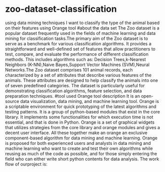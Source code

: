 # zoo-dataset-classification
using data mining techniques I want to classify the type of the animal based on their features using Orange tool
#about the data set
The Zoo dataset is a popular dataset frequently used in the fields of machine learning and 	data 	mining for classification tasks.The primary aim of the Zoo dataset is to serve as a benchmark for various classification 	algorithms. It provides a straightforward and well-defined set of features 	that allow practitioners to 	test, compare, and evaluate the performance of different classification methods. This includes 	algorithms such as: Decision Trees,k-Nearest Neighbors (K-NN),Naive Bayes,Support Vector 	Machines (SVM),Neural Networks.The Zoo 	dataset comprises 101 animal records, each 	characterized by a set of attributes that describe 	various features of the animals. These attributes are designed to help classify the animals into one of 	seven predefined categories. The dataset is particularly useful for demonstrating classification 	algorithms, feature selection, and data preparation techniques.
#tool used
Orange  tool description
It is an open-source data visualization, data mining, and machine learning tool. Orange is a 	scriptable  environment for quick prototyping of the latest algorithms and testing patterns. It is a group 	of python-based modules that exist in the core library. It implements some functionalities for which 	execution time is not essential, and that is done in Python.
Orange is a set of graphical widgets that utilizes strategies from the core library and orange modules and gives a decent user interface. All these together make an orange an exclusive component-based algorithm for data mining and machine learning. Orange is proposed for both experienced users and analysts in data mining and machine learning who want to create and test their own algorithms while reusing as much of the code as possible, and for those simply entering the field who can either write short python contents for data analysis.
The work flow of ourproject is:


